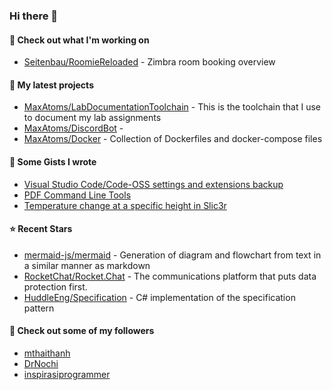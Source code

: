 ### Hi there 👋

#### 👷 Check out what I'm working on

- [Seitenbau/RoomieReloaded](https://github.com/Seitenbau/RoomieReloaded) - Zimbra room booking overview

#### 🌱 My latest projects

- [MaxAtoms/LabDocumentationToolchain](https://github.com/MaxAtoms/LabDocumentationToolchain) - This is the toolchain that I use to document my lab assignments
- [MaxAtoms/DiscordBot](https://github.com/MaxAtoms/DiscordBot) - 
- [MaxAtoms/Docker](https://github.com/MaxAtoms/Docker) - Collection of Dockerfiles and docker-compose files

#### 📓 Some Gists I wrote

- [Visual Studio Code/Code-OSS settings and extensions backup](https://gist.github.com/b30163855bc6995588a5af9e88b28e51)
- [PDF Command Line Tools](https://gist.github.com/0b5517977123cf1589a90f47985ca24b)
- [Temperature change at a specific height in Slic3r](https://gist.github.com/c066b83545dc6c8a65ac8a3dccd0d65b)

#### ⭐ Recent Stars

- [mermaid-js/mermaid](https://github.com/mermaid-js/mermaid) - Generation of diagram and flowchart from text in a similar manner as markdown
- [RocketChat/Rocket.Chat](https://github.com/RocketChat/Rocket.Chat) - The communications platform that puts data protection first.
- [HuddleEng/Specification](https://github.com/HuddleEng/Specification) - C# implementation of the specification pattern 

#### 👯 Check out some of my followers

- [mthaithanh](https://github.com/mthaithanh)
- [DrNochi](https://github.com/DrNochi)
- [inspirasiprogrammer](https://github.com/inspirasiprogrammer)
